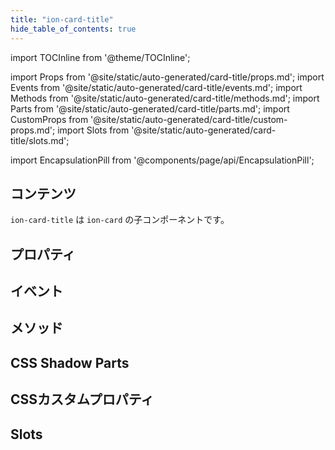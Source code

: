 ```yaml
---
title: "ion-card-title"
hide_table_of_contents: true
---
```

import TOCInline from '@theme/TOCInline';

import Props from '@site/static/auto-generated/card-title/props.md';
import Events from '@site/static/auto-generated/card-title/events.md';
import Methods from '@site/static/auto-generated/card-title/methods.md';
import Parts from '@site/static/auto-generated/card-title/parts.md';
import CustomProps from '@site/static/auto-generated/card-title/custom-props.md';
import Slots from '@site/static/auto-generated/card-title/slots.md';

import EncapsulationPill from '@components/page/api/EncapsulationPill';

<head>
  <title>ion-card-title | Ionic App Card Title Component and Properties</title>
  <meta name="description" content="ion-card-titleは、ion-cardの子コンポーネントです。カードタイトルのプロパティの詳細と、このコンポーネントがIonic Frameworkアプリでどのように使用されるかについては、こちらをご覧ください。" />
</head>

<EncapsulationPill type="shadow" />

<h2 className="table-of-contents__title">コンテンツ</h2>

<TOCInline
  toc={toc}
  maxHeadingLevel={2}
/>



`ion-card-title` は `ion-card` の子コンポーネントです。




## プロパティ
<Props />

## イベント
<Events />

## メソッド
<Methods />

## CSS Shadow Parts
<Parts />

## CSSカスタムプロパティ
<CustomProps />

## Slots
<Slots />